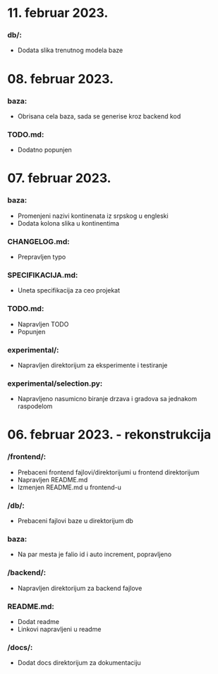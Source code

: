 # 11. februar 2023.

### db/:
- Dodata slika trenutnog modela baze

# 08. februar 2023.

### baza:
- Obrisana cela baza, sada se generise kroz backend kod

### TODO.md:
- Dodatno popunjen

# 07. februar 2023.

### baza:
- Promenjeni nazivi kontinenata iz srpskog u engleski
- Dodata kolona slika u kontinentima

### CHANGELOG.md:
- Prepravljen typo

### SPECIFIKACIJA.md:
- Uneta specifikacija za ceo projekat

### TODO.md:
- Napravljen TODO
- Popunjen

### experimental/:
- Napravljen direktorijum za eksperimente i testiranje

### experimental/selection.py:
- Napravljeno nasumicno biranje drzava i gradova sa jednakom raspodelom

# 06. februar 2023. - rekonstrukcija

### /frontend/:
- Prebaceni frontend fajlovi/direktorijumi u frontend direktorijum
- Napravljen README.md
- Izmenjen README.md u frontend-u

### /db/:
- Prebaceni fajlovi baze u direktorijum db

### baza:
- Na par mesta je falio id i auto increment, popravljeno

### /backend/:
- Napravljen direktorijum za backend fajlove

### README.md:
- Dodat readme
- Linkovi napravljeni u readme

### /docs/:
- Dodat docs direktorijum za dokumentaciju
